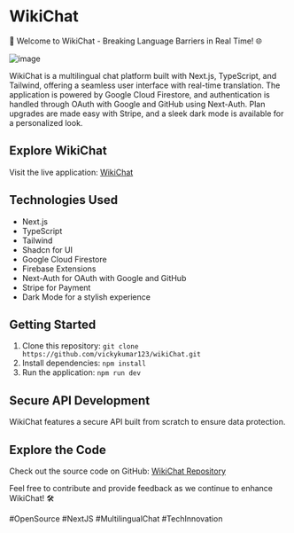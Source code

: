 # WikiChat

🚀 Welcome to WikiChat - Breaking Language Barriers in Real Time! 🌐

![image](https://github.com/vickykumar123/wikiChat/assets/41174782/e02d4d6c-1692-43ac-acff-d67a4849764b)


WikiChat is a multilingual chat platform built with Next.js, TypeScript, and Tailwind, offering a seamless user interface with real-time translation. The application is powered by Google Cloud Firestore, and authentication is handled through OAuth with Google and GitHub using Next-Auth. Plan upgrades are made easy with Stripe, and a sleek dark mode is available for a personalized look.

## Explore WikiChat

Visit the live application: [WikiChat](https://wiki-chat-xi.vercel.app/)

## Technologies Used

- Next.js
- TypeScript
- Tailwind
- Shadcn for UI
- Google Cloud Firestore
- Firebase Extensions
- Next-Auth for OAuth with Google and GitHub
- Stripe for Payment
- Dark Mode for a stylish experience

## Getting Started

1. Clone this repository: `git clone https://github.com/vickykumar123/wikiChat.git`
2. Install dependencies: `npm install`
3. Run the application: `npm run dev`

## Secure API Development

WikiChat features a secure API built from scratch to ensure data protection.

## Explore the Code

Check out the source code on GitHub: [WikiChat Repository](https://github.com/vickykumar123/wikiChat)

Feel free to contribute and provide feedback as we continue to enhance WikiChat! 🛠️

#OpenSource #NextJS #MultilingualChat #TechInnovation
